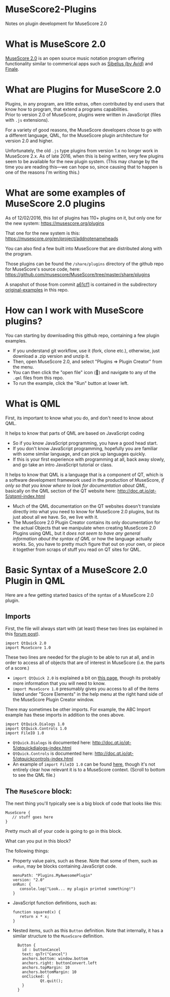 # MuseScore2-Plugins
Notes on plugin development for MuseScore 2.0

# What is MuseScore 2.0

[MuseScore 2.0](https://musescore.org/) is an open source music notation program offering functionality similar to commerical apps such as [Sibelius (by Avid)](http://www.avid.com/sibelius) and [Finale](http://www.finalemusic.com/).

# What are Plugins for MuseScore 2.0

Plugins, in any program, are little extras, often contributed by end users that know how to program, that extend a programs capabilities.  
Prior to version 2.0 of MuseScore, plugins were written in JavaScript (files with `.js` extensions).  

For a variety of good reasons, the MuseScore developers chose to go with a different language, QML, for the MuseScore plugin architecture for version 2.0 and higher.   

Unfortunately, the old `.js` type plugins from version 1.x no longer work in MuseScore 2.x.  As of late 2016, when this is being written, very few plugins seem to be available for the new plugin system.  (This may change by the time you are reading this&mdash;we can hope so, since causing that to happen is one of the reasons I'm writing this.)

# What are some examples of MuseScore 2.0 plugins

As of 12/02/2016, this list of plugins has 110+ plugins on it, but only one for the new system: https://musescore.org/plugins 

That one for the new system is this: https://musescore.org/en/project/addnotenameheads

You can also find a few built into MuseScore that are distributed along with the program.

Those plugins can be found the `/share/plugins` directory of the github repo for MuseScore's source code, here: https://github.com/musescore/MuseScore/tree/master/share/plugins

A snapshot of those from commit [a61cf1](https://github.com/musescore/MuseScore/commit/a61cf1cccd145cf8da68b56c9a1adffcb23c6859) is contained in the subdirectory [original-examples](original-examples) in this repo.

# How can I work with MuseScore plugins?

You can starting by downloading this github repo, containing a few plugin examples.   

* If you understand git workflow, use it (fork, clone etc.), otherwise, just download a .zip version and unzip it.
* Then, open MuseScore 2.0, and select "Plugins => Plugin Creator" from the menu.
* You can then click the "open file" icon (&#x1f4c2;) and navigate to any of the `.qml` files from this repo.
* To run the example, click the "Run" button at lower left.

# What is QML

First, its important to know what you do, and don't need to know about QML.

It helps to know that parts of QML are based on JavaScript coding
* So if you know JavaScript programming, you have a good head start.
* If you don't know JavaScript programming, hopefully you are familiar with some similar language, and can pick up languages quickly.
* If this is your first experience with programming at all, back away slowly, and go take an intro JavaScript tutorial or class.

It helps to know that QML is a language that is a component of QT, which is a software development framework used in the production of MuseScore, <i>if only so that you know where to look for documentation about QML</i>, basically on the QML section of the QT website here: http://doc.qt.io/qt-5/qtqml-index.html

*   Much of the QML documentation on the QT websites doesn't translate directly into what you need to know for MuseScore 
    2.0 plugins, but its just about all we have.  So, we live with it.
*   The MuseScore 2.0 Plugin Creator contains its only documentation for the actual Objects that we manipulate when creating
    MuseScore 2.0 Plugins using QML, but it <em>does not seem to have any general information about the syntax of QML</em> or how
    the language actually works.  So, you have to pretty much figure that out on your own, or piece it together from scraps of
    stuff you read on QT sites for QML.
          
      
# Basic Syntax of a MuseScore 2.0 Plugin in QML

Here are a few getting started basics of the syntax of a MuseScore 2.0 plugin.

## Imports

First, the file will always start with (at least) these two lines (as explained in this [forum post](https://musescore.org/en/node/17581)).

```
import QtQuick 2.0
import MuseScore 1.0
```

These two lines are needed for the plugin to be able to run at all, and in order to access all of objects that are of interest in MuseScore (i.e. the parts of a score.)    

* `import QtQuick 2.0` is explained a bit on [this page](http://doc.qt.io/qt-5/qtqml-syntax-imports.html), though its probably more information that you will need to know.
* `import MuseScore 1.0` presumably gives you access to all of the items listed under "Score Elements" in the help menu at the right hand side of the MuseScore Plugin Creator window.

There may sometimes be other imports.  For example, the ABC Import example has these  imports in addition to the ones above.

```
import QtQuick.Dialogs 1.0
import QtQuick.Controls 1.0
import FileIO 1.0
```

* `QtQuick.Dialogs` is documented here: http://doc.qt.io/qt-5/qtquickdialogs-index.html
* `QtQuick.Controls` is documented here: http://doc.qt.io/qt-5/qtquickcontrols-index.html
* An example of `import FileIO 1.0` can be found [here](http://stackoverflow.com/questions/8894531/reading-a-line-from-a-txt-or-csv-file-in-qml-qt-quick), though it's not entirely clear how relevant it is to a MuseScore context. (Scroll to bottom to see the QML file.)

## The `MuseScore` block:

The next thing you'll typically see is a big block of code that looks like this:

```
MuseScore {
   // stuff goes here   
}
```

Pretty much all of your code is going to go in this block.   

What can you put in this block?

The following things:

* Property value pairs, such as these.  Note that some of them, such as `onRun`, may be blocks containing JavaScript code.

    ```
    menuPath: "Plugins.MyAwesomePlugin"
    version: "2.0"
    onRun: {
       console.log("Look... my plugin printed something!")
    }
    ```
* JavaScript function definitions, such as:

    ```
    function squared(x) {
       return x * x; 
    }
    ```
* Nested items, such as this `Button` definition.  Note that internally, it has a similar structure to the `MuseScore` definition.

    ```
      Button {
        id : buttonCancel
        text: qsTr("Cancel")
        anchors.bottom: window.bottom
        anchors.right: buttonConvert.left
        anchors.topMargin: 10
        anchors.bottomMargin: 10
        onClicked: {
                Qt.quit();
        }
      }
    ```

